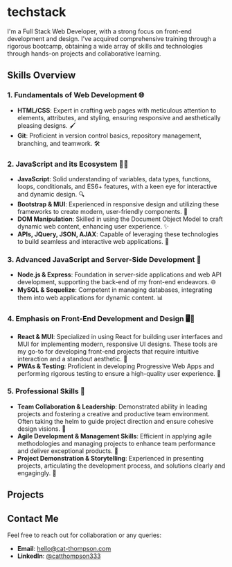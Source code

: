 # techstack

I'm a Full Stack Web Developer, with a strong focus on front-end development and design. I've acquired comprehensive training through a rigorous bootcamp, obtaining a wide array of skills and technologies through hands-on projects and collaborative learning. 

## Skills Overview

### 1. Fundamentals of Web Development 🌐
- **HTML/CSS**: Expert in crafting web pages with meticulous attention to elements, attributes, and styling, ensuring responsive and aesthetically pleasing designs. 🖌️
- **Git**: Proficient in version control basics, repository management, branching, and teamwork. 🛠️

### 2. JavaScript and its Ecosystem 🎨💡
- **JavaScript**: Solid understanding of variables, data types, functions, loops, conditionals, and ES6+ features, with a keen eye for interactive and dynamic design. 🔍
- **Bootstrap & MUI**: Experienced in responsive design and utilizing these frameworks to create modern, user-friendly components. 📱
- **DOM Manipulation**: Skilled in using the Document Object Model to craft dynamic web content, enhancing user experience. ✨
- **APIs, JQuery, JSON, AJAX**: Capable of leveraging these technologies to build seamless and interactive web applications. 🔄

### 3. Advanced JavaScript and Server-Side Development 🔧
- **Node.js & Express**: Foundation in server-side applications and web API development, supporting the back-end of my front-end endeavors. 🌐
- **MySQL & Sequelize**: Competent in managing databases, integrating them into web applications for dynamic content. 📊

### 4. Emphasis on Front-End Development and Design 🖥️🎨
- **React & MUI**: Specialized in using React for building user interfaces and MUI for implementing modern, responsive UI designs. These tools are my go-to for developing front-end projects that require intuitive interaction and a standout aesthetic. 🌈
- **PWAs & Testing**: Proficient in developing Progressive Web Apps and performing rigorous testing to ensure a high-quality user experience. 📲

### 5. Professional Skills 🌟
- **Team Collaboration & Leadership**: Demonstrated ability in leading projects and fostering a creative and productive team environment. Often taking the helm to guide project direction and ensure cohesive design visions. 🤝
- **Agile Development & Management Skills**: Efficient in applying agile methodologies and managing projects to enhance team performance and deliver exceptional products. 👥
- **Project Demonstration & Storytelling**: Experienced in presenting projects, articulating the development process, and solutions clearly and engagingly. 📖

## Projects


## Contact Me

Feel free to reach out for collaboration or any queries:
- **Email**: [hello@cat-thompson.com](hello@cat-thompson.com)
- **LinkedIn**: [@catthompson333](www.linkedin.com/in/catthompson333)



